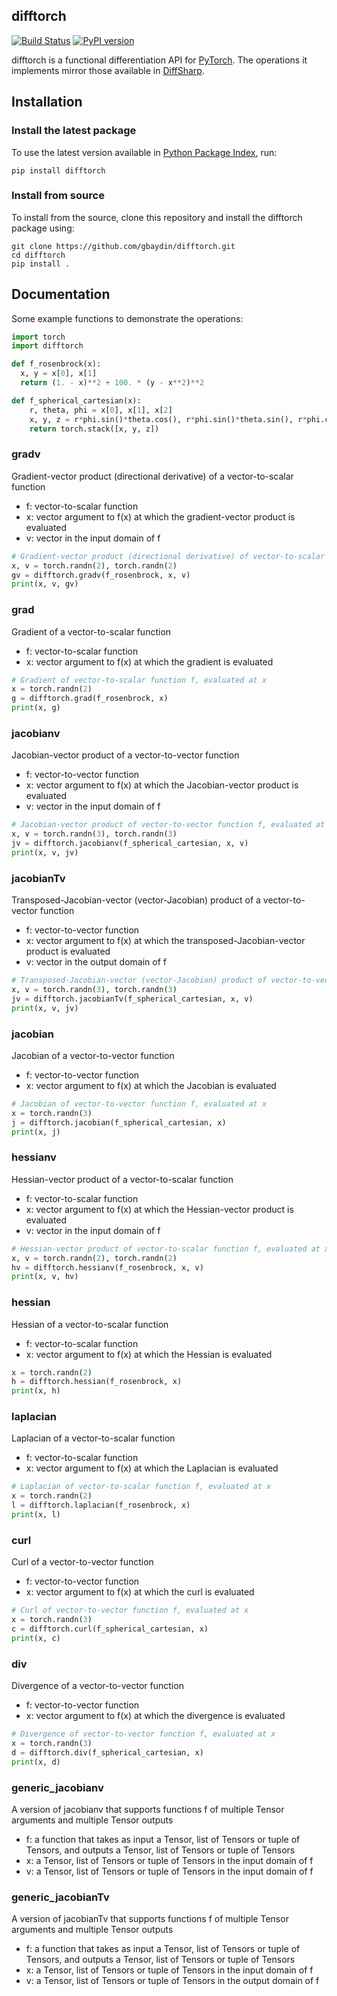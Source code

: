 ## difftorch
[![Build Status](https://travis-ci.org/gbaydin/difftorch.svg?branch=master)](https://travis-ci.org/gbaydin/difftorch)
[![PyPI version](https://badge.fury.io/py/difftorch.svg)](https://badge.fury.io/py/difftorch)

difftorch is a functional differentiation API for [PyTorch](https://pytorch.org/). The operations it implements mirror those available in [DiffSharp](https://github.com/DiffSharp/DiffSharp).


## Installation

### Install the latest package
To use the latest version available in [Python Package
Index](https://pypi.org/project/difftorch/), run:

```
pip install difftorch
```

### Install from source
To install from the source, clone this repository and install the difftorch package using:

```
git clone https://github.com/gbaydin/difftorch.git
cd difftorch
pip install .
```

## Documentation

Some example functions to demonstrate the operations:
```python
import torch
import difftorch

def f_rosenbrock(x):
  x, y = x[0], x[1]
  return (1. - x)**2 + 100. * (y - x**2)**2

def f_spherical_cartesian(x):
    r, theta, phi = x[0], x[1], x[2]
    x, y, z = r*phi.sin()*theta.cos(), r*phi.sin()*theta.sin(), r*phi.cos()
    return torch.stack([x, y, z])
```

### gradv
Gradient-vector product (directional derivative) of a vector-to-scalar function
- f: vector-to-scalar function
- x: vector argument to f(x) at which the gradient-vector product is evaluated
- v: vector in the input domain of f

```python
# Gradient-vector product (directional derivative) of vector-to-scalar function f, evaluated at x, with vector v
x, v = torch.randn(2), torch.randn(2)
gv = difftorch.gradv(f_rosenbrock, x, v)
print(x, v, gv)
```

### grad
Gradient of a vector-to-scalar function
- f: vector-to-scalar function
- x: vector argument to f(x) at which the gradient is evaluated

```python
# Gradient of vector-to-scalar function f, evaluated at x
x = torch.randn(2)
g = difftorch.grad(f_rosenbrock, x)
print(x, g)
```

### jacobianv
Jacobian-vector product of a vector-to-vector function
- f: vector-to-vector function
- x: vector argument to f(x) at which the Jacobian-vector product is evaluated
- v: vector in the input domain of f
```python
# Jacobian-vector product of vector-to-vector function f, evaluated at x, with vector v
x, v = torch.randn(3), torch.randn(3)
jv = difftorch.jacobianv(f_spherical_cartesian, x, v)
print(x, v, jv)
```

### jacobianTv
Transposed-Jacobian-vector (vector-Jacobian) product of a vector-to-vector function
- f: vector-to-vector function
- x: vector argument to f(x) at which the transposed-Jacobian-vector product is evaluated
- v: vector in the output domain of f
```python
# Transposed-Jacobian-vector (vector-Jacobian) product of vector-to-vector function f, evaluated at x, with vector v
x, v = torch.randn(3), torch.randn(3)
jv = difftorch.jacobianTv(f_spherical_cartesian, x, v)
print(x, v, jv)
```

### jacobian
Jacobian of a vector-to-vector function
- f: vector-to-vector function
- x: vector argument to f(x) at which the Jacobian is evaluated
```python
# Jacobian of vector-to-vector function f, evaluated at x
x = torch.randn(3)
j = difftorch.jacobian(f_spherical_cartesian, x)
print(x, j)
```

### hessianv
Hessian-vector product of a vector-to-scalar function
- f: vector-to-scalar function
- x: vector argument to f(x) at which the Hessian-vector product is evaluated
- v: vector in the input domain of f
```python
# Hessian-vector product of vector-to-scalar function f, evaluated at x, with vector v
x, v = torch.randn(2), torch.randn(2)
hv = difftorch.hessianv(f_rosenbrock, x, v)
print(x, v, hv)
```

### hessian
Hessian of a vector-to-scalar function
- f: vector-to-scalar function
- x: vector argument to f(x) at which the Hessian is evaluated
```python
x = torch.randn(2)
h = difftorch.hessian(f_rosenbrock, x)
print(x, h)
```

### laplacian
Laplacian of a vector-to-scalar function
- f: vector-to-scalar function
- x: vector argument to f(x) at which the Laplacian is evaluated
```python
# Laplacian of vector-to-scalar function f, evaluated at x
x = torch.randn(2)
l = difftorch.laplacian(f_rosenbrock, x)
print(x, l)
```

### curl
Curl of a vector-to-vector function
- f: vector-to-vector function
- x: vector argument to f(x) at which the curl is evaluated
```python
# Curl of vector-to-vector function f, evaluated at x
x = torch.randn(3)
c = difftorch.curl(f_spherical_cartesian, x)
print(x, c)
```

### div
Divergence of a vector-to-vector function
- f: vector-to-vector function
- x: vector argument to f(x) at which the divergence is evaluated
```python
# Divergence of vector-to-vector function f, evaluated at x
x = torch.randn(3)
d = difftorch.div(f_spherical_cartesian, x)
print(x, d)
```

### generic_jacobianv
A version of jacobianv that supports functions f of multiple Tensor arguments and multiple Tensor outputs
- f: a function that takes as input a Tensor, list of Tensors or tuple of Tensors, and outputs a Tensor, list of Tensors or tuple of Tensors
- x: a Tensor, list of Tensors or tuple of Tensors in the input domain of f
- v: a Tensor, list of Tensors or tuple of Tensors in the input domain of f

### generic_jacobianTv
A version of jacobianTv that supports functions f of multiple Tensor arguments and multiple Tensor outputs
- f: a function that takes as input a Tensor, list of Tensors or tuple of Tensors, and outputs a Tensor, list of Tensors or tuple of Tensors
- x: a Tensor, list of Tensors or tuple of Tensors in the input domain of f
- v: a Tensor, list of Tensors or tuple of Tensors in the output domain of f

